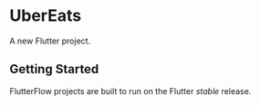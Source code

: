 # UberEats

A new Flutter project.

## Getting Started

FlutterFlow projects are built to run on the Flutter _stable_ release.
